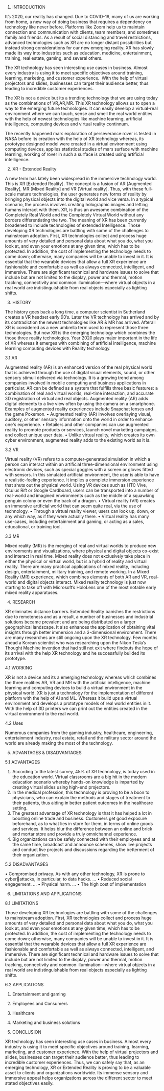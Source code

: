 1. INTRODUCTION



It’s 2020, our reality has changed. Due to  COVID-19, many of us are working from home, a new way of doing business that requires a dependency on technology like never before. Platforms like Zoom help us to maintain connection and communication with clients, team members, and sometimes family and friends. As a result of social distancing and travel restrictions, advanced technologies such as XR are no longer distant possibilities but instead strong considerations for our new emerging reality. XR has slowly made its way into industries such as education, medicine, entertainment, training, real estate, gaming, and several others. 

The XR technology has seen interesting use cases in business. Almost every industry is using it to meet specific objectives around training, learning, marketing, and customer experience.  With the help of virtual projectors and slides, businesses can target their audience better, thus leading to incredible customer experiences.

The XR is not a device but its a trending technology that we are using today as the combinations of VR,AR,MR. This XR technology allows us to open a way to the emerging future technologies. It can easily develop a virtual-real environment where we can touch, sense and smell the real world entities with the help of newest technologies like machine learning, artificial intelligence, computing devices and  virtual reality continnum.

The recently happened mars exploration of perseverance rover is tested in NASA before its creation with the help of XR technology whereas, its prototype designed model were created in a virtual environment using computing devices, applies statistical studies of mars surface with machine learning, working of rover in such a surface is created using artificial intelligence.


2. XR - Extended Reality


A new term has lately been widespread in the immersive technology world.
This is XR [Extended Reality]. The concept is a fusion of AR [Augmented 
Reality], MR [Mixed Reality] and VR [Virtual reality]. Thus, with these full-scale 
mature technologies, the user generates new forms of reality by bringing physical 
objects into the digital world and vice versa.
In a typical scenario, the process involves creating holographic images and 
letting humans interact with them. XR, is thus an awesome combination of the 
Completely Real World and the Completely Virtual World without any borders 
differentiating the two. The meaning of XR has been currently broadened to 
include technologies of extended Intelligence.
Those developing XR technologies are battling with some of the challenges to 
mainstream adoption. First, XR technologies collect and process huge amounts of 
very detailed and personal data about what you do, what you look at, and even 
your emotions at any given time, which has to be protected.
In addition, the cost of implementing the technology needs to come down; 
otherwise, many companies will be unable to invest in it. It is essential that the 
wearable devices that allow a full XR experience are fashionable and comfortable 
as well as always connected, intelligent, and immersive. There are significant 
technical and hardware issues to solve that include but are not limited to the 
display, power and thermal, motion tracking, connectivity and common 
illumination—where virtual objects in a real world are indistinguishable from real 
objects especially as lighting shifts.


3. HISTORY


The history goes back a long time, a computer scientist in Sutherland creates a 
VR headset early 90’s. Later the VR technology has arrived and by its 
contradiction the newest technologies like AR & MR has arrived. Afterall XR is 
considered as a new umbrella term used to represent those three technologies. But 
now XR is the emerging technology which combines the those three reality 
technologies. Year 2020 plays major important in the life of XR whereas it 
emerges with combining of artificial intelligence, machine learning computing 
devices with Reality technology.


3.1 AR


Augmented reality (AR) is an enhanced version of the real physical world that 
is achieved through the use of digital visual elements, sound, or other sensory 
stimuli delivered via technology. It is a growing trend among companies involved 
in mobile computing and business applications in particular. AR can be defined as 
a system that fulfills three basic features: a combination of real and virtual worlds, 
real-time interaction, and accurate 3D registration of virtual and real objects.
Augmented reality (AR) adds digital elements to a live view often by using the 
camera on a smartphone. Examples of augmented reality experiences include 
Snapchat lenses and the game Pokemon. 
• Augmented reality (AR) involves overlaying visual, auditory, or other 
sensory information onto the world in order to enhance one's experience.
• Retailers and other companies can use augmented reality to promote 
products or services, launch novel marketing campaigns, and collect 
unique user data.
• Unlike virtual reality, which creates its own cyber environment, 
augmented reality adds to the existing world as it is.


3.2 VR


Virtual reality (VR) refers to a computer-generated simulation in which a 
person can interact within an artificial three-dimensional environment using 
electronic devices, such as special goggles with a screen or gloves fitted with 
sensors. In this simulated artificial environment, the user is able to have a 
realistic-feeling experience. It implies a complete immersion experience that 
shuts out the physical world. Using VR devices such as HTC Vive, Oculus Rift 
or Google Cardboard, users can be transported into a number of real-world and 
imagined environments such as the middle of a squawking penguin colony or 
even the back of a dragon.
• Virtual reality (VR) creates an immersive artificial world that can seem 
quite real, via the use of technology.
• Through a virtual reality viewer, users can look up, down, or any which 
way, as if they were actually there.
• Virtual reality has many use-cases, including entertainment and gaming, 
or acting as a sales, educational, or training tool.


3.3 MR


Mixed reality (MR) is the merging of real and virtual worlds to produce new 
environments and visualizations, where physical and digital objects co-exist and 
interact in real time. Mixed reality does not exclusively take place in either the 
physical or virtual world, but is a hybrid of reality and virtual reality. There are 
many practical applications of mixed reality, including design, entertainment, 
military training, and remote working.
In a Mixed Reality (MR) experience, which combines elements of both AR 
and VR, real-world and digital objects interact. Mixed reality technology is just 
now starting to take off with Microsoft’s HoloLens one of the most notable early 
mixed reality apparatuses.


4. RESEARCH


XR eliminates distance barriers. Extended Reality banishes the 
restrictions due to remoteness and as a result, a number of businesses and 
industrial solutions became prevalent and are being distributed on a larger 
geographical landscape. It also enhances the application of obtaining vital 
insights through better immersion and a 3-dimensional environment.
There are many researches are still ongoing upon the XR technology. 
Few months ahead a Korean scientist who was researching upon the Nikon 
Tesla’s Thought Machine invention that had still not exit where findouts the 
hope of its arrival with the help XR technology and he successfully builded its 
prototype.


4.1 WORKING


XR is not a device and its a emerging technology whereas which combines the 
three realities AR, VR and MR with the artificial intelligence, machine learning 
and computing devices to build a virtual environment in the physical world.
XR is just a technology for the implementation of different platform with the 
help of AI and ML. Whereas it build ups a virtual environment and develops a 
prototype models of real world entities in it. With the help of 3D printers we can 
print out the entities created in the virtual environment to the real world.


4.2 Uses


Numerous companies from the gaming industry, healthcare, 
engineering, entertainment industry, real estate, retail and the military sector 
around the world are already making the most of the technology.


5. ADVANTAGES & DISADVANTAGES


5.1 ADVANTAGES


1. According to the latest survey, 45% of XR technology, is today used in the 
education world. Virtual classrooms are a big hit in the modern education scenario whereby 
hands-on knowledge is imparted by creating virtual slides using high-end projectors.
2. In the medical profession, this technology is proving to be a boon to physicians, 
who can explain the methods and stages of treatment to their patients, thus aiding in better 
patient outcomes in the healthcare setting.
3. The greatest advantage of XR technology is that it has helped a lot in boosting 
online trade and business. Customers get good exposure beforehand, as to what lies in store 
for them, in terms of online goods and services. It helps blur the difference between an online 
and brick and mortar store and provide a truly omnichannel experience.
4. Big organizations can be safely connected with their employees and at the same 
time, broadcast and announce schemes, show live projects and conduct live projects and 
discussions regarding the betterment of their organization.


5.2 DISADVANTAGES


• Compromised privacy. As with any other technology, XR is prone to cyberattacks, in particular, to data hacks. ...
• Reduced social engagement. ...
• Physical harm. ...
• The high cost of implementation


6. LIMITATIONS AND APPLICATIONS


8.1 LIMITATIONS


Those developing XR technologies are battling with some of the challenges to 
mainstream adoption. First, XR technologies collect and process huge amounts of very 
detailed and personal data about what you do, what you look at, and even your 
emotions at any given time, which has to be protected.
In addition, the cost of implementing the technology needs to come down; 
otherwise, many companies will be unable to invest in it. It is essential that the 
wearable devices that allow a full XR experience are fashionable and comfortable as 
well as always connected, intelligent, and immersive. There are significant technical 
and hardware issues to solve that include but are not limited to the display, power and 
thermal, motion tracking, connectivity and common illumination—where virtual 
objects in a real world are indistinguishable from real objects especially as lighting 
shifts.


6.2 APPLICATIONS


1. Entertainment and gaming
2. Employees and Consumers
3. Healthcare
4. Marketing and business solutions


7. CONCLUSION


XR technology has seen interesting use cases in business. Almost every industry 
is using it to meet specific objectives around training, learning, marketing, and 
customer experience. With the help of virtual projectors and slides, businesses can 
target their audience better, thus leading to incredible customer experiences. Thus, we 
can safely say that, as an emerging technology, XR or Extended Reality is proving to be 
a valuable asset to clients and organizations worldwide. Its immense sensory and 
immersive appeal helps organizations across the different sector to meet stated 
objectives easily.
